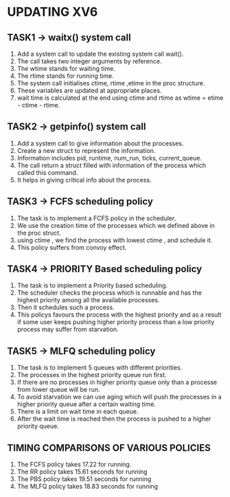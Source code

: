 # UPDATING XV6
## TASK1 -> waitx() system call

1. Add a system call to update the existing system call wait().
2. The call takes two integer arguments by reference.
3. The wtime stands for waiting time.
4. The rtime stands for running time.
5. The system call initialises ctime, rtime ,etime  in the proc structure.
6. These variables are updated at appropriate places.
7. wait time is calculated at the end using ctime and rtime as wtime = etime -
   ctime - rtime.

## TASK2 -> getpinfo() system call

1. Add a system call to give information about the processes.
2. Create a new struct to represent the information.
3. Information includes pid, runtime, num_run, ticks, current_queue.
4. The call return a struct filled with information of the process which called
   this command.
5. It helps in giving critical info about the process.

## TASK3 -> FCFS scheduling policy

1. The task is to implement a FCFS policy in the scheduler.
2. We use the creation time of the processes which we defined above in the proc
   struct.
3. using ctime , we find the process with lowest ctime , and schedule it.
4. This policy suffers from convoy effect.

## TASK4 -> PRIORITY Based scheduling policy
1. The task is to implement a Priority based scheduling.
2. The scheduler checks the process which is runnable and has the highest
   priority among all the available processes.
3. Then it schedules such a process.
4. This policys favours the process with the highest priority and as a result if
   some user keeps pushing higher priority process than a low priority process
   may suffer from starvation.

## TASK5 -> MLFQ scheduling policy
1. The task is to implement 5 queues with different priorities.
2. The processes in the highest priority queue run first.
3. If there are no processes in higher priority queue only than a processe from
   lower queue will be run.
4. To avoid starvation we can use aging which will push the processes in a
   higher priority queue after a certain waiting time.
5. There is a limit on wait time in each queue.
6. After the wait time is reached then the process is pushed to a higher
   priority queue.

## TIMING COMPARISONS OF VARIOUS POLICIES
1. The FCFS policy takes 17.22 for running.  
2. The RR policy takes 15.61 seconds for running
3. The PBS policy takes  19.51 seconds for running
4. The MLFQ policy takes 18.83 seconds for running
